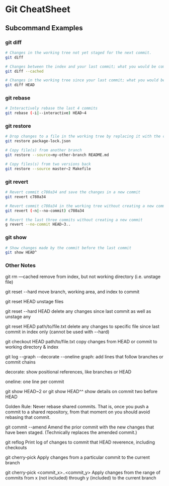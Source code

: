# Git CheatSheet

## Subcommand Examples

### git diff
```bash
# Changes in the working tree not yet staged for the next commit.
git diff

# Changes between the index and your last commit; what you would be committing if you run "git commit" without "-a" option.
git diff --cached

# Changes in the working tree since your last commit; what you would be committing if you run "git commit -a"
git diff HEAD
```

### git rebase
```bash
# Interactively rebase the last 4 commits
git rebase (-i|--interactive) HEAD~4
```

### git restore
```bash
# Drop changes to a file in the working tree by replacing it with the copy from the repo
git restore package-lock.json

# Copy file(s) from another branch
git restore --source=my-other-branch README.md

# Copy files(s) from two versions back
git restore --source master~2 Makefile
```

### git revert
```bash
# Revert commit c780a34 and save the changes in a new commit
git revert c780a34

# Revert commit c780a34 in the working tree without creating a new commit
git revert (-n|--no-commit) c780a34

# Revert the last three commits without creating a new commit
g revert --no-commit HEAD~3..
```

### git show
```bash
# Show changes made by the commit before the last commit
git show HEAD^
```

### Other Notes
git rm —cached
  remove from index, but not working directory (i.e. unstage file)

git reset --hard <commit>
  move branch, working area, and index to commit

git reset HEAD
  unstage files

git reset --hard HEAD
  delete any changes since last commit as well as unstage any

git reset HEAD path/to/file.txt
  delete any changes to specific file since last commit in index only (cannot be used with --hard)

git checkout HEAD path/to/file.txt
  copy changes from HEAD or commit to working directory & index

git log --graph --decorate --oneline
  graph: add lines that follow branches or commit chains

  decorate: show positional references, like branches or HEAD

  oneline: one line per commit

git show HEAD~2 or git show HEAD^^
  show details on commit two before HEAD

Golden Rule:
  Never rebase shared commits. That is, once you push a commit to a shared repository, from that moment on you should avoid rebasing that commit.

git commit --amend
  Amend the prior commit with the new changes that have been staged. (Technically replaces the amended commit.)

git reflog
  Print log of changes to commit that HEAD reverence, including checkouts

git cherry-pick <commit>
  Apply changes from a particular commit to the current branch

git cherry-pick <commit_x>..<commit_y>
  Apply changes from the range of commits from x (not included) through y (included) to the current branch
